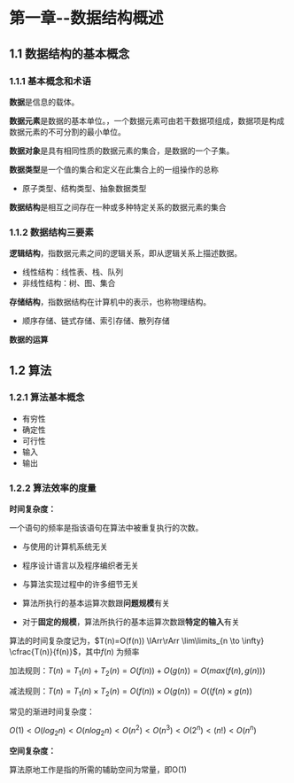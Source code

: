 # 第一章--数据结构概述

## 1.1 数据结构的基本概念

### 1.1.1 基本概念和术语

**数据**是信息的载体。

**数据元素**是数据的基本单位。，一个数据元素可由若干数据项组成，数据项是构成数据元素的不可分割的最小单位。

**数据对象**是具有相同性质的数据元素的集合，是数据的一个子集。

**数据类型**是一个值的集合和定义在此集合上的一组操作的总称

- 原子类型、结构类型、抽象数据类型

**数据结构**是相互之间存在一种或多种特定关系的数据元素的集合

### 1.1.2 数据结构三要素

**逻辑结构**，指数据元素之间的逻辑关系，即从逻辑关系上描述数据。

- 线性结构：线性表、栈、队列
- 非线性结构：树、图、集合

**存储结构**，指数据结构在计算机中的表示，也称物理结构。

- 顺序存储、链式存储、索引存储、散列存储

**数据的运算**

## 1.2 算法

### 1.2.1 算法基本概念

- 有穷性
- 确定性
- 可行性
- 输入
- 输出

### 1.2.2 算法效率的度量

**时间复杂度：**

一个语句的频率是指该语句在算法中被重复执行的次数。

- 与使用的计算机系统无关
- 程序设计语言以及程序编织者无关
- 与算法实现过程中的许多细节无关

- 算法所执行的基本运算次数跟**问题规模**有关
- 对于**固定的规模**，算法所执行的基本运算次数跟**特定的输入**有关

算法的时间复杂度记为，$T(n)=O(f(n)) \lArr\rArr \lim\limits_{n \to \infty} \cfrac{T(n)}{f(n)}$，其中$f(n)$ 为频率

加法规则：$T(n)=T_1(n)+T_2(n)=O(f(n))+O(g(n))=O(max(f(n),g(n)))$ 

减法规则：$T(n)=T_1(n) \times T_2(n)=O(f(n)) \times O(g(n))=O((f(n) \times g(n))$ 

常见的渐进时间复杂度：

$O(1)<O(log_2{n})<O(nlog_2{n})<O(n^2)<O(n^3)<O(2^n)<(n!)<O(n^n)$



**空间复杂度：**

算法原地工作是指的所需的辅助空间为常量，即O(1)